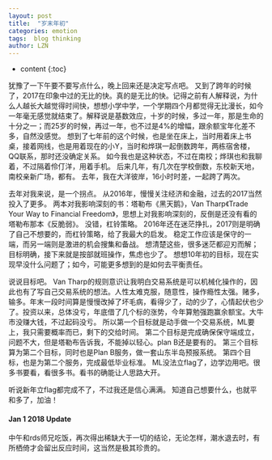 ```yaml
---
layout: post
title:  "岁末年初"
categories: emotion
tags:  blog thinking
author: LZN
---
```


* content
{:toc}

犹豫了一下午要不要写点什么，晚上回来还是决定写点吧。
又到了跨年的时候了，2017在印象中过的无比的快。真的是无比的快。记得之前有人解释说，为什么人越长大越觉得时间快，想想小学中学，一个学期四个月都觉得无比漫长，如今一年毫无感觉就结束了。解释说是基数效应，十岁的时候，多过一年，那是生命的十分之一；而25岁的时候，再过一年，也不过是4%的增幅，跟余额宝年化差不多，自然没感觉。
想到了七年前的这个时候，也是坐在床上，当时用着床上书桌，接着网线，也是用着现在的小Y，当时和烨琪一起倒数跨年，两栋宿舍楼，QQ联系，那时还没确定关系。
如今我也是这种状态，不过在南校；烨琪也和我聊着，不过隔着伶仃洋，用着手机。
后来几年，有几次在学校倒数，东校新天地，南校亲新广场，都有。
去年，我在大洋彼岸，16小时时差，一起跨了两次。

去年对我来说，是一个拐点。
从2016年，慢慢关注经济和金融，过去的2017当然投入了更多。
两本对我影响深刻的书：塔勒布《黑天鹅》，Van Tharp《Trade Your Way to Financial Freedom》，思想上对我影响深刻的，反倒是还没有看的塔勒布那本《反脆弱》。
没错，杠铃策略。
2016年还在迷茫挣扎，2017则是明确了自己不想要的，而杠铃策略，给了我最大的启发。
稳定工作应该是保守的一端，而另一端则是激进的机会搜集和备战。
想清楚这些，很多迷茫都迎刃而解；目标明确，接下来就是按部就班操作，焦虑也少了。
想想10年初的目标，现在实现早没什么问题了；如今，可能更多想到的是如何去平衡责任。

说说目标吧。
Van Tharp的规则意识让我明白交易系统是可以机械化操作的，因此也有了写自己交易系统的想法。人性太难克服，随意性，操作瘾性太强。赌多，输多。年末一段时间算是慢慢改掉了坏毛病，看得少了，动的少了，心情起伏也少了。投资以来，总体没亏，年底借了几个标的涨势，今年算勉强跑赢余额宝。大牛市没赚大钱，不过起码没亏。
所以第一个目标就是动手做一个交易系统，ML要上，我只需要概率而已，剩下的交给时间。
第二个目标是完成确保保守端成立，问题不大，但是塔勒布告诉我，不能掉以轻心。plan B还是要有的。
第三个目标算为第二个目标，同时也是Plan B服务，做一套山东半岛预报系统。
第四个目标，也是为第二个服务，完成最低毕业标准。
ML没法立flag了，边学边用吧。很多书要看，看很多书。看书的确能让人思路大开。

听说新年立flag都完成不了，不过我还是信心满满。
知道自己想要什么，也就平和多了，加油！

#### Jan 1 2018 Update
中午和rds师兄吃饭，再次得出稀缺大于一切的结论，无论怎样，潮水退去时，有所栖倚才会留出反应时间，这当然是极其珍贵的。
